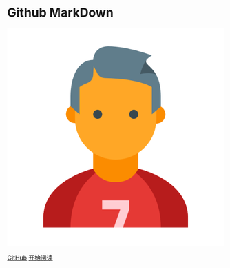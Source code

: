 # Github MarkDown

<!-- ![logo](https://docsify.js.org/_media/icon.svg) -->
<!-- ![svg](./static/images/uefa-champions-league-2.svg) -->
<!-- ![svg](./static/images/real-madrid-c-f-centenario.svg) -->
![svg](./static/images/CristianoRonaldo.svg)


[GitHub](https://github.com/Snailclimb/docsify-demo)
[开始阅读](#HS-MarkDown)










